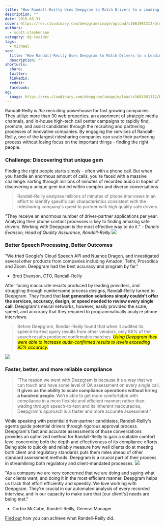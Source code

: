 ```yaml
---
title: "How Randall-Reilly Uses Deepgram to Match Drivers to a Leading Ridesharing Company"
description: ""
date: 2018-08-31
cover: https://res.cloudinary.com/deepgram/image/upload/v1661981312/blog/customer-story-rideshare-smartrhino-deepgram/how-randall-reilly-uses-dg%402x.jpg
authors:
  - scott-stephenson
category: dg-insider
tags:
  - michael
seo:
  title: "How Randall-Reilly Uses Deepgram to Match Drivers to a Leading Ridesharing Company"
  description: ""
shorturls:
  share: 
  twitter: 
  linkedin: 
  reddit: 
  facebook: 
og:
  image: https://res.cloudinary.com/deepgram/image/upload/v1661981312/blog/customer-story-rideshare-smartrhino-deepgram/how-randall-reilly-uses-dg%402x.jpg
---
```


Randall-Reilly is _the_ recruiting powerhouse for fast growing companies. They utilize more than 30 web properties, an assortment of strategic media channels, and in-house high-tech call center campaigns to rapidly find, promote, and assist candidates through the recruiting and partnering processes of innovative companies. By engaging the services of Randall-Reilly, one of the largest ridesharing companies can scale their partnering process without losing focus on the important things - finding the right people.

### Challenge: Discovering that unique gem

Finding the right people starts simply - often with a phone call. But when you handle an enormous amount of calls, you're faced with a massive challenge: sorting through millions of minutes of recorded audio in hopes of discovering a unique gem buried within complex and diverse conversations.

> Randell-Reilly analyzes millions of minutes of phone interviews in an effort to identify specific call characteristics consistent with the ridesharing company's quest to partner with high quality safe drivers.

"They receive an enormous number of driver-partner applications per year. Analyzing their phone contact processes is key to finding amazing safe drivers. Working with Deepgram is the most effective way to do it." _- Dennis Evanson, Head of Quality Assurance, Randall-Reilly_ ![](/content/images/2018/02/stefan-stefancik-257625-unsplash.jpg)

### Better Speech Processing, Better Outcomes

"We tried Google's Cloud Speech API and Nuance Dragon, and investigated several other products from companies including Amazon, Tethr, Prosodica and Zoom. Deepgram had the best accuracy and program by far."

- Brett Evanson, CTO, Randall-Reilly



After facing inaccurate results produced by leading providers, and struggling through cumbersome process designs, Randall-Reilly turned to Deepgram. They found that **last generation solutions simply couldn't offer the services, accuracy, design, or speed needed to review every single call**. Deepgram's neural networks, however, easily provided the scale, speed, and accuracy that they required to programmatically analyze phone interviews.

> Before Deepgram, Randall-Reilly found that when it audited its speech-to-text query results from other vendors, only 80% of the search results produced confirmable matches. <mark>_Using Deepgram they were able to increase audit-confirmed results to levels exceeding 95% accuracy._</mark>

![](/content/images/2018/02/rawpixel-com-284730-unsplash-1.jpg)

### Faster, better, and more reliable compliance

> "The reason we went with Deepgram is because it's a way that we can touch and have some level of QA assessment on every single call. **It gives us the ability to scale compliance operations without hiring a hundred people**. We're able to get more comfortable with compliance in a more flexible and efficient manner; rather than wading through speech-to-text and its inherent inaccuracies, Deepgram's approach is a faster and more accurate assessment."

While speaking with potential driver-partner candidates, Randell-Reilly's agents guide potential drivers through rigorous approval process. Deepgram's fast and accurate assessments of those conversations provides an optimized method for Randall-Reilly to gain a suitable comfort level concerning both the depth and effectiveness of its compliance efforts. Being able to quickly and reliably measure how well clients do at meeting both client and regulatory standards puts them miles ahead of other standard assessment methods. Deepgram is a crucial part of their process in streamlining both regulatory and client-mandated processes. ![](/content/images/2018/02/why-kei-51455-unsplash.jpg)

"As a company we are very concerned that we are doing and saying what our clients want, and doing it in the most efficient manner. Deepgram helps us track that effort efficiently and speedily. We love working with Deepgram. They're crucial in our automated analysis of every recorded interview, and in our capacity to make sure that [our client's] needs are being met."

- Corbin McCabe, Randell-Reilly, General Manager



[Find out](https://deepgram.com/) how you can achieve what Randell-Reilly did.
